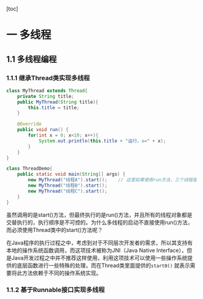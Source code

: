 [toc]



# 一 多线程

## 1.1 多线程编程

### 1.1.1 **继承Thread类实现多线程**

```java
class MyThread extends Thread{
    private String title;
    public MyThread(String title){
        this.title = title;
    }

    @Override
    public void run() {
        for(int x = 0; x<10; x++){
            System.out.println(this.title + "运行，x=" + x);
        }
    }
}

class ThreadDemo{
    public static void main(String[] args) {
        new MyThread("线程A").start();	// 这里如果使用run方法，三个线程是顺序执行的，并没有并行执行
        new MyThread("线程B").start();
        new MyThread("线程C").start();
    }
}
```

虽然调用的是start()方法，但最终执行的是run()方法，并且所有的线程对象都是交替执行的，执行顺序是不可控的。为什么多线程的启动不直接使用run()方法，而必须使用Thread类中的start()方法呢？

在Java程序的执行过程之中，考虑到对于不同层次开发者的需求，所以其支持有本地的操作系统函数调用，而这项技术被称为JNI（Java Native Interface），但是Java开发过程之中并不推荐这样使用，利用这项技术可以使用一些操作系统提供的底层函数进行一些特殊的处理，而在Thread类里面提供的`start0()` 就表示需要将此方法依赖于不同的操作系统实现。



### 1.1.2 基于Runnable接口实现多线程

